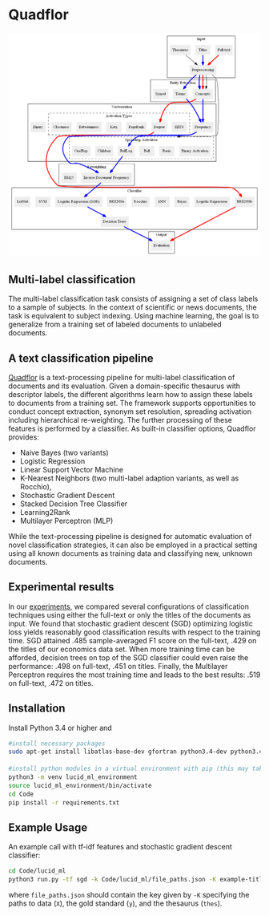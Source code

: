 # Quadflor

![Multi-label classification pipeline](Documentation/graphics/pipelineExtended.png)

## Multi-label classification

The multi-label classification task consists of assigning a set of class labels
to a sample of subjects. In the context of scientific or news documents, the
task is equivalent to subject indexing. Using machine learning, the goal is to
generalize from a training set of labeled documents to unlabeled documents.

## A text classification pipeline

[Quadflor](https://github.com/quadflor/Quadflor) is a text-processing pipeline
for multi-label classification of documents and its evaluation. Given
a domain-specific thesaurus with descriptor labels, the different algorithms
learn how to assign these labels to documents from a training set. The
framework supports opportunities to conduct concept extraction, synonym set
resolution, spreading activation including hierarchical re-weighting. The
further processing of these features is performed by a classifier. As built-in
classifier options, Quadflor provides:

- Naive Bayes (two variants)
- Logistic Regression 
- Linear Support Vector Machine
- K-Nearest Neighbors (two multi-label adaption variants, as well as Rocchio),
- Stochastic Gradient Descent
- Stacked Decision Tree Classifier 
- Learning2Rank
- Multilayer Perceptron (MLP)

While the text-processing pipeline is designed for automatic
evaluation of novel classification strategies, it can also be employed in
a practical setting using all known documents as training data and classifying
new, unknown documents.

## Experimental results

In our [experiments](http://arxiv.org/abs/1705.05311), we compared several configurations of
classification techniques using either the full-text or only the titles of the
documents as input. We found that stochastic gradient descent (SGD) optimizing
logistic loss yields reasonably good classification results with respect to
the training time. SGD attained .485 sample-averaged F1 score on the full-text, .429 on the titles
of our economics data set. When more training time can be afforded, decision
trees on top of the SGD classifier could even raise the performance: .498 on
full-text, .451 on titles. Finally, the Multilayer Perceptron requires the
most training time and leads to the best results: .519 on full-text, .472 on
titles.


## Installation

Install Python 3.4 or higher and

```sh
#install necessary packages
sudo apt-get install libatlas-base-dev gfortran python3.4-dev python3.4-venv build-essential

#install python modules in a virtual environment with pip (this may take a while):
python3 -m venv lucid_ml_environment
source lucid_ml_environment/bin/activate
cd Code
pip install -r requirements.txt
```

## Example Usage

An example call with tf-idf features and stochastic gradient descent classifier:

```sh
cd Code/lucid_ml
python3 run.py -tf sgd -k Code/lucid_ml/file_paths.json -K example-titles --interactive
```

where `file_paths.json` should contain the key given by `-K` specifying the
paths to data (`X`), the gold standard (`y`), and the thesaurus (`thes`).

